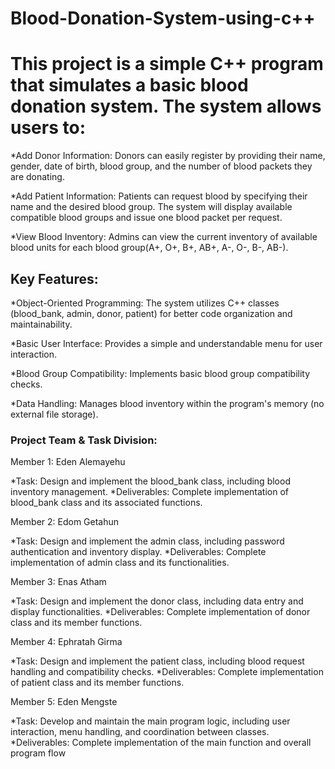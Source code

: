 # Blood-Donation-System-using-c++

<h1>This project is a simple C++ program that simulates a basic blood donation system. The system allows users to:</h1>

*Add Donor Information: Donors can easily register by providing their name, gender, date of birth, blood group, and the number of blood packets they are donating.

*Add Patient Information: Patients can request blood by specifying their name and the desired blood group. The system will display available compatible blood groups and issue one blood packet per request.

*View Blood Inventory: Admins can view the current inventory of available blood units for each blood group(A+, O+, B+, AB+, A-, O-, B-, AB-).

<h2>Key Features:</h2>

*Object-Oriented Programming: The system utilizes C++ classes (blood_bank, admin, donor, patient) for better code organization and maintainability.

*Basic User Interface: Provides a simple and understandable menu for user interaction.

*Blood Group Compatibility: Implements basic blood group compatibility checks.

*Data Handling: Manages blood inventory within the program's memory (no external file storage).

<h3>Project Team & Task Division:</h3>

Member 1: Eden Alemayehu

*Task: Design and implement the blood_bank class, including blood inventory management.
*Deliverables: Complete implementation of blood_bank class and its associated functions.

Member 2: Edom Getahun

*Task: Design and implement the admin class, including password authentication and inventory display.
*Deliverables: Complete implementation of admin class and its functionalities.

Member 3: Enas Atham

*Task: Design and implement the donor class, including data entry and display functionalities.
*Deliverables: Complete implementation of donor class and its member functions.

Member 4: Ephratah Girma

*Task: Design and implement the patient class, including blood request handling and compatibility checks.
*Deliverables: Complete implementation of patient class and its member functions.

Member 5: Eden Mengste

*Task: Develop and maintain the main program logic, including user interaction, menu handling, and coordination between classes.
*Deliverables: Complete implementation of the main function and overall program flow
